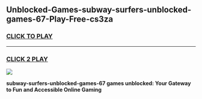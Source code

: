 
## Unblocked-Games-subway-surfers-unblocked-games-67-Play-Free-cs3za
<h3>
<a href="https://premium76.site?title=subway-surfers-unblocked-games-67&ref=21A">CLICK TO PLAY</a></h3>
<hr>

<h3>
<a href="https://premium76.site?title=subway-surfers-unblocked-games-67&ref=21A">CLICK 2 PLAY</a>
  
</h3>

<a href="https://premium76.site?title=subway-surfers-unblocked-games-67&ref=21A"><img src="https://clearcache.store/games.png"></a>


**subway-surfers-unblocked-games-67 games unblocked: Your Gateway to Fun and Accessible Online Gaming**
